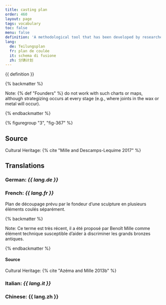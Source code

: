 ```yaml
---
title: casting plan
order: 460
layout: page
tags: vocabulary
toc: false
menu: false
definition: 'A methodological tool that has been developed by researchers to reverse engineer the casting sequence of a bronze sculpture and visually represent the separately cast parts. It is based on the evidence presented in the object and attempts to map the decisions made by a foundry regarding the number and position of separately cast pieces.'
lang:
  de: Teilungsplan
  fr: plan de coulée
  it: schema di fusione
  zh: 分铸计划
---
```


{{ definition }}

{% backmatter %}

Note: {% def "Founders" %} do not work with such charts or maps, although strategizing occurs at every stage (e.g., where joints in the wax or metal will occur).

{% endbackmatter %}

{% figuregroup "3", "fig-367" %}

## Source

Cultural Heritage: {% cite "Mille and Descamps-Lequime 2017" %}

## Translations

<div class="accordion">

### **German**: *{{ lang.de }}*

### **French**: *{{ lang.fr }}*

Plan de découpage prévu par le fondeur d’une sculpture en plusieurs éléments coulés séparément.

{% backmatter %}

Note: Ce terme est très récent, il a été proposé par Benoît Mille comme élément technique susceptible d’aider à discriminer les grands bronzes antiques.

{% endbackmatter %}

#### Source

Cultural Heritage: {% cite "Azéma and Mille 2013b" %}

### **Italian**: *{{ lang.it }}*

### **Chinese**: {{ lang.zh }}

</div>
